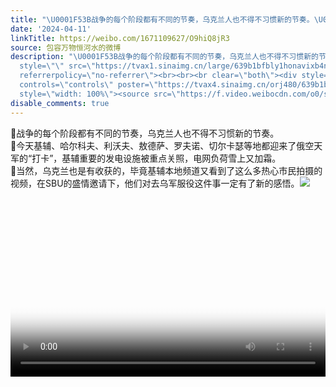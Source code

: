 ```yaml
---
title: "\U0001F53B战争的每个阶段都有不同的节奏，乌克兰人也不得不习惯新的节奏。\U0001F53B今天基辅、哈尔科夫、利沃夫、敖德萨、罗夫诺、切尔卡瑟等地都迎来了俄空天军的“打卡”..."
date: '2024-04-11'
linkTitle: https://weibo.com/1671109627/O9hiQ8jR3
source: 包容万物恒河水的微博
description: "\U0001F53B战争的每个阶段都有不同的节奏，乌克兰人也不得不习惯新的节奏。<br>\U0001F53B今天基辅、哈尔科夫、利沃夫、敖德萨、罗夫诺、切尔卡瑟等地都迎来了俄空天军的“打卡”，基辅重要的发电设施被重点关照，电网负荷雪上又加霜。<br>\U0001F53B当然，乌克兰也是有收获的，毕竟基辅本地频道又看到了这么多热心市民拍摄的视频，在SBU的盛情邀请下，他们对去乌军服役这件事一定有了新的感悟。<img
  style=\"\" src=\"https://tvax1.sinaimg.cn/large/639b1bfbly1honavixb4nj20zk0oggr6.jpg\"
  referrerpolicy=\"no-referrer\"><br><br><br clear=\"both\"><div style=\"clear: both\"></div><video
  controls=\"controls\" poster=\"https://tvax4.sinaimg.cn/orj480/639b1bfbly1honb0ad547j20k00zk0td.jpg\"
  style=\"width: 100%\"><source src=\"https://f.video.weibocdn.com/o0/s7sGbU ..."
disable_comments: true
---
```

🔻战争的每个阶段都有不同的节奏，乌克兰人也不得不习惯新的节奏。<br>🔻今天基辅、哈尔科夫、利沃夫、敖德萨、罗夫诺、切尔卡瑟等地都迎来了俄空天军的“打卡”，基辅重要的发电设施被重点关照，电网负荷雪上又加霜。<br>🔻当然，乌克兰也是有收获的，毕竟基辅本地频道又看到了这么多热心市民拍摄的视频，在SBU的盛情邀请下，他们对去乌军服役这件事一定有了新的感悟。<img style="" src="https://tvax1.sinaimg.cn/large/639b1bfbly1honavixb4nj20zk0oggr6.jpg" referrerpolicy="no-referrer"><br><br><br clear="both"><div style="clear: both"></div><video controls="controls" poster="https://tvax4.sinaimg.cn/orj480/639b1bfbly1honb0ad547j20k00zk0td.jpg" style="width: 100%"><source src="https://f.video.weibocdn.com/o0/s7sGbU ...